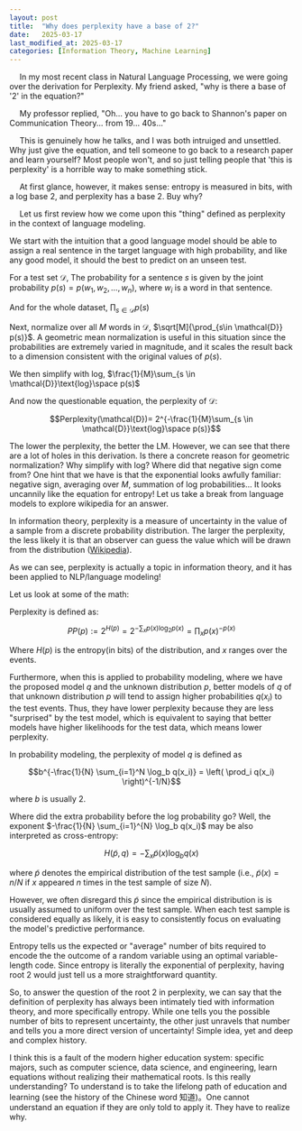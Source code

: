 ```yaml
---
layout: post
title:  "Why does perplexity have a base of 2?"
date:   2025-03-17
last_modified_at: 2025-03-17
categories: [Information Theory, Machine Learning]
---
```


&emsp; In my most recent class in Natural Language Processing, we were going over the derivation for Perplexity. My friend asked, "why is there a base of '2' in the equation?" 

&emsp; My professor replied, "Oh... you have to go back to Shannon's paper on Communication Theory... from 19... 40s..."

&emsp; This is genuinely how he talks, and I was both intruiged and unsettled. Why just give the equation, and tell someone to go back to a research paper and learn yourself? Most people won't, and so just telling people that 'this is perplexity' is a horrible way to make something stick. 

&emsp; At first glance, however, it makes sense: entropy is measured in bits, with a log base 2, and perplexity has a base 2. Buy why?

&emsp; Let us first review how we come upon this "thing" defined as perplexity in the context of language modeling. 

We start with the intuition that a good language model should be able to assign a real sentence in the target language with high probability, and like any good model, it should the best to predict on an unseen test. 

For a test set $\mathcal{D}$,
The probability for a sentence $s$ is given by the joint probability $p(s) = p(w_1, w_2, \dots, w_n)$, where $w_i$ is a word in that sentence.

And for the whole dataset, $\prod_{s\in \mathcal{D}} p(s)$

Next, normalize over all $M$ words in $\mathcal{D}$, $\sqrt[M]{\prod_{s\in \mathcal{D}} p(s)}$. A geometric mean normalization is useful in this situation since the probabilities are extremely varied in magnitude, and it scales the result back to a dimension consistent with the original values of $p(s)$.

We then simplify with log, $\frac{1}{M}\sum_{s \in \mathcal{D}}\text{log}\space p(s)$

And now the questionable equation, the perplexity of $\mathcal{D}$:

$$Perplexity(\mathcal{D})= 2^{-\frac{1}{M}\sum_{s \in \mathcal{D}}\text{log}\space p(s)}$$

The lower the perplexity, the better the LM. However, we can see that there are a lot of holes in this derivation. Is there a concrete reason for geometric normalization? Why simplify with log? Where did that negative sign come from? One hint that we have is that the exponential looks awfully familiar: negative sign, averaging over $M$, summation of log probabilities... It looks uncannily like the equation for entropy! Let us take a break from language models to explore wikipedia for an answer.

In information theory, perplexity is a measure of uncertainty in the value of a sample from a discrete probability distribution. The larger the perplexity, the less likely it is that an observer can guess the value which will be drawn from the distribution ([Wikipedia](https://en.wikipedia.org/wiki/Perplexity)).

As we can see, perplexity is actually a topic in information theory, and it has been applied to NLP/language modeling! 

Let us look at some of the math:

Perplexity is defined as:

$$PP(p) := 2^{H(p)} = 2^{- \sum_x p(x) \log_2 p(x)} = \prod_x p(x)^{-p(x)}$$

Where $H(p)$ is the entropy(in bits) of the distribution, and $x$ ranges over the events.

Furthermore, when this is applied to probability modeling, where we have the proposed model $q$ and the unknown distribution $p$, better models of $q$ of that unknown distribution $p$ will tend to assign higher probabilities $q(x_i)$ to the test events. Thus, they have lower perplexity because they are less "surprised" by the test model, which is equivalent to saying that better models have higher likelihoods for the test data, which means lower perplexity. 

In probability modeling, the perplexity of model $q$ is defined as 

$$b^{-\frac{1}{N} \sum_{i=1}^N \log_b q(x_i)} = \left( \prod_i q(x_i) \right)^{-1/N}$$

where $b$ is usually 2. 

Where did the extra probability before the log probability go? Well, the exponent $-\frac{1}{N} \sum_{i=1}^{N} \log_b q(x_i)$ may be also interpreted as cross-entropy:

$$H(\tilde{p}, q) = - \sum_{x} \tilde{p}(x) \log_b q(x)$$

where $\tilde{p}$ denotes the empirical distribution of the test sample (i.e., $\tilde{p}(x) = n/N$ if $x$ appeared $n$ times in the test sample of size $N$).

However, we often disregard this $\tilde{p}$ since the empirical distribution is is usually assumed to uniform over the test sample. When each test sample is considered equally as likely, it is easy to consistently focus on evaluating the model's predictive performance. 

Entropy tells us the expected or "average" number of bits required to encode the the outcome of a random variable using an optimal variable-length code. Since entropy is literally the exponential of perplexity, having root 2 would just tell us a more straightforward quantity. 

So, to answer the question of the root 2 in perplexity, we can say that the definition of perplexity has always been intimately tied with information theory, and more specifically entropy. While one tells you the possible number of bits to represent uncertainty, the other just unravels that number and tells you a more direct version of uncertainty! Simple idea, yet and deep and complex history.

I think this is a fault of the modern higher education system: specific majors, such as computer science, data science, and engineering, learn equations without realizing their mathematical roots. Is this really understanding? To understand is to take the lifelong path of education and learning (see the history of the Chinese word 知道)。One cannot understand an equation if they are only told to apply it. They have to realize why.